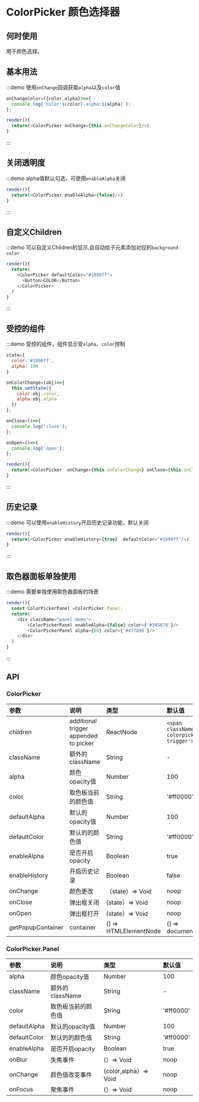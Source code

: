# ColorPicker 颜色选择器

## 何时使用

用于颜色选择。

## 基本用法

:::demo 使用`onChange`回调获取`alpha`以及`color`值

```js
onChangeColor=({color,alpha})=>{
  console.log(`color:${color},alpha:${alpha}`);
};

render(){
  return(<ColorPicker onChange={this.onChangeColor}/>)
}
```
:::

## 关闭透明度

:::demo alpha值默认勾选，可使用`enableAlpha`关闭

```js
render(){
  return(<ColorPicker enableAlpha={false}/>)
}
```
:::

## 自定义Children

:::demo 可以自定义Children的显示,会自动给子元素添加对应的`background-color`

```js
render(){
  return(
    <ColorPicker defaultColor="#1890ff">
      <Button>COLOR</Button>
    </ColorPicker>
  )
}
```
:::

## 受控的组件

:::demo 受控的组件，组件显示受`alpha`、`color`控制

```js
state={
  color:'#1890ff',
  alpha: 100
}

onColorChange=(obj)=>{
  this.setState({
    color:obj.color,
    alpha:obj.alpha
  })
};

onClose=()=>{
  console.log('close');
};

onOpen=()=>{
  console.log('open');
};

render(){
  return(<ColorPicker  onChange={this.onColorChange} onClose={this.onClose} onOpen={this.onOpen} color={this.state.color} alpha={this.state.alpha}/>  )
}
```
:::

## 历史记录

:::demo 可以使用`enableHistory`开启历史记录功能，默认关闭

```js
render(){
  return(<ColorPicker enableHistory={true}  defaultColor="#1890ff"/>)
}
```
:::

## 取色器面板单独使用

:::demo 需要单独使用取色器面板的场景
```js
render(){
  const ColorPickerPanel =ColorPicker.Panel;
  return(
    <div className="panel-demo"> 
        <ColorPickerPanel enableAlpha={false} color={'#345679'}/>
        <ColorPickerPanel alpha={80} color={'#477898'}/>
    </div>
  )
}
```
:::

<style>
.panel-demo .u-color-picker-panel{
   display:inline-block;
   margin-right:20px;
}
</style>

## API

### ColorPicker

| 参数                 |说明                                                 | 类型                                                                      | 默认值                                               |
|:---------------------|:------------------------------------------------------------|:--------------------------------------------------------------------------|:------------------------------------------------------|
| children             | additional trigger appended to picker                       | ReactNode                                                                      | `<span className='react-colorpicker-trigger'></span>` |
| className            | 额外的className                    |String                                                                    | -                                                  | 
| alpha                | 颜色opacity值                                       |Number                                                                    | 100                                                 | 
| color                | 取色板当前的颜色值                        |String                                                                    | '#ff0000'                                            | 
| defaultAlpha         | 默认的opacity值                                        |Number                                                                    | 100                                                | 
| defaultColor         | 默认的的颜色值                        |String                                                                    | '#ff0000'                                             | 
| enableAlpha          | 是否开启opacity                                      |Boolean                                                                   | true                                                |
| enableHistory        | 开启历史记录                                     |Boolean                                                                    |     false                                                  | 
| onChange             | 颜色更改                                           |（state）=> Void                                                                  | noop                                                  | 
| onClose              | 弹出框关闭                               | (state）=> Void                                                                  | noop                                                  | 
| onOpen               | 弹出框打开                                | (state）=> Void                                                                   | noop                                                  |
| getPopupContainer    | container                   |() => HTMLElementNode                                                        | () => document.body                   | 

### ColorPicker.Panel

| 参数         |  说明                                    |类型      | 默认值      |
|:-------------|:-----------------------------------------------|:---------|:----------|
| alpha        | 颜色opacity值                           | Number   | 100     | 
| className    | 额外的className       | String   | -   |
| color        | 取色板当前的颜色值           | String   | '#ff0000' |
| defaultAlpha | 默认的opacity值                           | Number   | 100     |
| defaultColor | 默认的的颜色值           | String   | '#ff0000' |
| enableAlpha  | 是否开启opacity                         | Boolean  | true    | 
| onBlur       | 失焦事件                        | (）=> Void  |      noop     |
| onChange     | 颜色值改变事件                      | (color,alpha）=> Void  |     noop      |
| onFocus      | 聚焦事件                      | (）=> Void  |      noop     |
